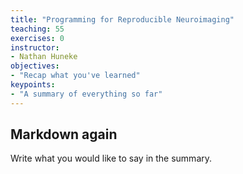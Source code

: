 ```yaml
---
title: "Programming for Reproducible Neuroimaging"
teaching: 55
exercises: 0
instructor:
- Nathan Huneke
objectives:
- "Recap what you've learned"
keypoints:
- "A summary of everything so far"
---
```


## Markdown again

Write what you would like to say in the summary.

